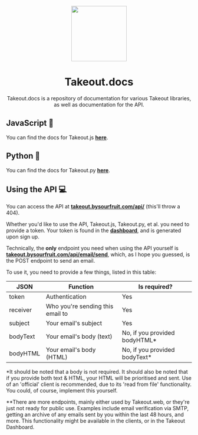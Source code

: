 <p align='center'><img src="https://i.ibb.co/s9kq3V0/takeout.png" height="150px"/></p>
<h1 align='center'>Takeout.docs</h1>
<p align='center'>Takeout.docs is a repository of documentation for various Takeout libraries, as well as documentation for the API.</p>


## JavaScript 🔗
You can find the docs for Takeout.js **[here](https://github.com/Takeout-bysourfruit/takeout.js)**. 

## Python 🔗
You can find the docs for Takeout.py **[here](https://github.com/Takeout-bysourfruit/takeout.py)**. 

## Using the API 💻
You can access the API at **[takeout.bysourfruit.com/api/](https://takeout.bysourfruit.com/api/)** (this'll throw a 404). 

Whether you'd like to use the API, Takeout.js, Takeout.py, et al. you need to provide a token. 
Your token is found in the **[dashboard](https://takeout.bysourfruit.com/dashboard)**, and is generated upon sign up.

Technically, the **only** endpoint you need when using the API yourself is **[takeout.bysourfruit.com/api/email/send](https://takeout.bysourfruit.com/api/email/send)**, 
which, as I hope you guessed, is the POST endpoint to send an email. 

To use it, you need to provide a few things, listed in this table: 

| JSON   | Function  | Is required?  |
|---|---|---|
| token  | Authentication  | Yes  |
| receiver  | Who you're sending this email to  | Yes |
| subject  | Your email's subject  | Yes |
| bodyText  | Your email's body (text)  | No, if you provided bodyHTML* |
| bodyHTML  | Your email's body (HTML)  | No, if you provided bodyText* |

*It should be noted that a body is not required. It should also be noted that if you provide both text & HTML, your HTML will be prioritised and sent. Use of an 'official' client is recommended, due to its 'read from file' functionality. You could, of course, implement this yourself.

**There are more endpoints, mainly either used by Takeout.web, or they're just not ready for public use. Examples include email verification via SMTP, getting an archive of any emails sent by you within the last 48 hours, and more. This functionality might be available in the clients, or in the Takeout Dashboard.
